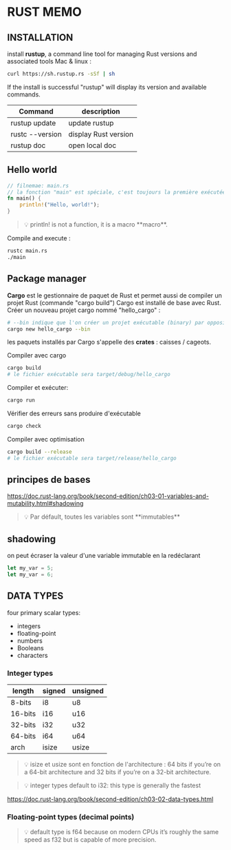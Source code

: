 # RUST MEMO

## INSTALLATION

install **rustup**, a command line tool for managing Rust versions and associated tools
Mac & linux :
```sh
curl https://sh.rustup.rs -sSf | sh
```

If the install is successful "rustup" will display its version and available commands.

| Command | description |
|---------|-------------|
|rustup update| update rustup|
|rustc --version | display Rust version |
| rustup doc | open local doc |

## Hello world

```rust
// filnemae: main.rs
// la fonction "main" est spéciale, c'est toujours la première exécutée dans un programme Rust
fn main() {
    println!("Hello, world!");
}
```

<blockquote>💡 println! is not a function, it is a macro **macro**.</blockquote>

Compile and execute :
```sh
rustc main.rs
./main
```

## Package manager

**Cargo** est le gestionnaire de paquet de Rust et permet aussi de compiler un projet Rust (commande "cargo build")
Cargo est installé de base avec Rust.
Créer un nouveau projet cargo nommé "hello_cargo" :
```sh
# --bin indique que l'on créer un projet exécutable (binary) par opposition à une librairie
cargo new hello_cargo --bin
```
les paquets installés par Cargo s'appelle des **crates** : caisses / cageots.

Compiler avec cargo
```sh
cargo build
# le fichier exécutable sera target/debug/hello_cargo
```
Compiler et exécuter:
```sh
cargo run
```
Vérifier des erreurs sans produire d'exécutable
```sh
cargo check
```
Compiler avec optimisation
```sh
cargo build --release
# le fichier exécutable sera target/release/hello_cargo
```

## principes de bases

https://doc.rust-lang.org/book/second-edition/ch03-01-variables-and-mutability.html#shadowing

<blockquote> 💡 Par défault, toutes les variables sont **immutables**</blockquote>

## shadowing 
on peut écraser la valeur d'une variable immutable en la redéclarant
```rust
let my_var = 5;
let my_var = 6;
```

## DATA TYPES

four primary scalar types: 
- integers
- floating-point 
- numbers
- Booleans
- characters

### Integer types

|length  | signed | unsigned |
|--------|--------|----------|
|8-bits  | i8     | u8       |
|16-bits | i16    | u16      |
|32-bits | i32    | u32      |
|64-bits | i64    | u64      |
|arch    | isize  | usize    |

<blockquote>💡 isize et usize sont en fonction de l'architecture : 64 bits if you’re on a 64-bit architecture and 32 bits if you’re on a 32-bit architecture.</blockquote>

<blockquote>💡 integer types default to i32: this type is generally the fastest</blockquote>

https://doc.rust-lang.org/book/second-edition/ch03-02-data-types.html

### Floating-point types (decimal points)

<blockquote> 💡 default type is f64 because on modern CPUs it’s roughly the same speed as f32 but is capable of more precision.</blockquote>








